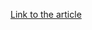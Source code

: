 [Link to the article](https://www.bleepingcomputer.com/news/security/russian-charged-by-us-for-creating-redline-infostealer-malware/)
